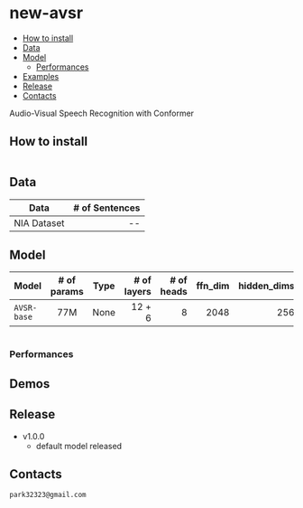 # new-avsr

  * [How to install](#how-to-install)
  * [Data](#data)
  * [Model](#model)
    * [Performances](#performances)
  * [Examples](#examples)
  * [Release](#release)
  * [Contacts](#contacts)

Audio-Visual Speech Recognition with Conformer

## How to install

```bash

```

## Data

| Data         | # of Sentences |
| ------------ | -------------: |
| NIA Dataset  |             -- |

## Model

| Model         | # of params |  Type   | # of layers | # of heads | ffn_dim | hidden_dims |
| ------------- | :---------: | :-----: | ----------: | ---------: | ------: | ----------: |
| `AVSR-base`   |    77M     | None    |      12 + 6 |         8  |    2048 |         256 |

```python

```

### Performances


## Demos


## Release

* v1.0.0
  * default model released

## Contacts

`park32323@gmail.com`
